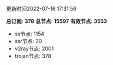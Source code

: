 更新时间2022-07-16 17:31:56

**总订阅: 378**
**总节点: 15597**
**有效节点: 3553**
- ss节点: 1154
- ssr节点: 20
- v2ray节点: 2001
- trojan节点: 378
